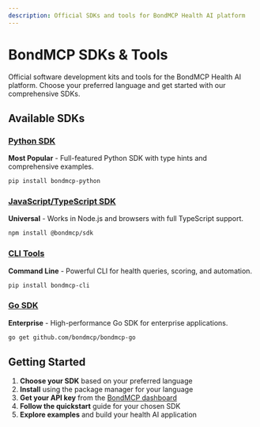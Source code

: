 ```yaml
---
description: Official SDKs and tools for BondMCP Health AI platform
---
```


# BondMCP SDKs & Tools

Official software development kits and tools for the BondMCP Health AI platform. Choose your preferred language and get started with our comprehensive SDKs.

## Available SDKs

### [Python SDK](python/README.md)
**Most Popular** - Full-featured Python SDK with type hints and comprehensive examples.

```bash
pip install bondmcp-python
```

### [JavaScript/TypeScript SDK](javascript/README.md)
**Universal** - Works in Node.js and browsers with full TypeScript support.

```bash
npm install @bondmcp/sdk
```

### [CLI Tools](cli/README.md)
**Command Line** - Powerful CLI for health queries, scoring, and automation.

```bash
pip install bondmcp-cli
```

### [Go SDK](go/README.md)
**Enterprise** - High-performance Go SDK for enterprise applications.

```bash
go get github.com/bondmcp/bondmcp-go
```

## Getting Started

1. **Choose your SDK** based on your preferred language
2. **Install** using the package manager for your language
3. **Get your API key** from the [BondMCP dashboard](../getting-started/authentication.md)
4. **Follow the quickstart** guide for your chosen SDK
5. **Explore examples** and build your health AI application
